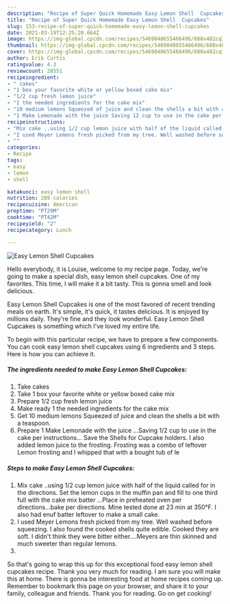 ```yaml
---
description: "Recipe of Super Quick Homemade Easy Lemon Shell  Cupcakes"
title: "Recipe of Super Quick Homemade Easy Lemon Shell  Cupcakes"
slug: 153-recipe-of-super-quick-homemade-easy-lemon-shell-cupcakes
date: 2021-03-19T12:25:20.664Z
image: https://img-global.cpcdn.com/recipes/5469040655466496/680x482cq70/easy-lemon-shell-cupcakes-recipe-main-photo.jpg
thumbnail: https://img-global.cpcdn.com/recipes/5469040655466496/680x482cq70/easy-lemon-shell-cupcakes-recipe-main-photo.jpg
cover: https://img-global.cpcdn.com/recipes/5469040655466496/680x482cq70/easy-lemon-shell-cupcakes-recipe-main-photo.jpg
author: Erik Curtis
ratingvalue: 4.3
reviewcount: 28551
recipeingredient:
- " cakes"
- "1 box your favorite white or yellow boxed cake mix"
- "1/2 cup fresh lemon juice"
- "1 the needed ingredients for the cake mix"
- "10 medium lemons Squeezed of juice and clean the shells a bit with a teaspoon"
- "1 Make Lemonade with the juice Saving 12 cup to use in the cake per instructions Save the Shells for Cupcake holders I also added lemon juice to the frosting Frosting was a combo of leftover Lemon frosting and I whipped that with a bought tub of le"
recipeinstructions:
- "Mix cake ..using 1/2 cup lemon juice with half of the liquid called for in the directions. Set the lemon cups in the muffin pan and fill to one third full with the cake mix batter ...Place in preheated oven per directions...bake per directions. Mine tested done at 23 min at 350°F. I also had enuf batter leftover to make a small cake."
- "I used Meyer Lemons fresh picked from my tree. Well washed before squeezing. I also found the cooked shells quite edible. Cooked they are soft. I didn&#39;t think they were bitter either....Meyers  are thin skinned and much sweeter than regular lemons."
- ""
categories:
- Recipe
tags:
- easy
- lemon
- shell

katakunci: easy lemon shell 
nutrition: 289 calories
recipecuisine: American
preptime: "PT29M"
cooktime: "PT42M"
recipeyield: "2"
recipecategory: Lunch

---
```



![Easy Lemon Shell  Cupcakes](https://img-global.cpcdn.com/recipes/5469040655466496/680x482cq70/easy-lemon-shell-cupcakes-recipe-main-photo.jpg)

Hello everybody, it is Louise, welcome to my recipe page. Today, we're going to make a special dish, easy lemon shell  cupcakes. One of my favorites. This time, I will make it a bit tasty. This is gonna smell and look delicious.

Easy Lemon Shell  Cupcakes is one of the most favored of recent trending meals on earth. It's simple, it's quick, it tastes delicious. It is enjoyed by millions daily. They're fine and they look wonderful. Easy Lemon Shell  Cupcakes is something which I've loved my entire life.




To begin with this particular recipe, we have to prepare a few components. You can cook easy lemon shell  cupcakes using 6 ingredients and 3 steps. Here is how you can achieve it.

<!--inarticleads1-->

##### The ingredients needed to make Easy Lemon Shell  Cupcakes:

1. Take  cakes
1. Take 1 box your favorite white or yellow boxed cake mix
1. Prepare 1/2 cup fresh lemon juice
1. Make ready 1 the needed ingredients for the cake mix
1. Get 10 medium lemons Squeezed of juice and clean the shells a bit with a teaspoon.
1. Prepare 1 Make Lemonade with the juice ...Saving 1/2 cup to use in the cake per instructions... Save the Shells for Cupcake holders. I also added lemon juice to the frosting. Frosting was a combo of leftover Lemon frosting and I whipped that with a bought tub of le




<!--inarticleads2-->

##### Steps to make Easy Lemon Shell  Cupcakes:

1. Mix cake ..using 1/2 cup lemon juice with half of the liquid called for in the directions. Set the lemon cups in the muffin pan and fill to one third full with the cake mix batter ...Place in preheated oven per directions...bake per directions. Mine tested done at 23 min at 350°F. I also had enuf batter leftover to make a small cake.
1. I used Meyer Lemons fresh picked from my tree. Well washed before squeezing. I also found the cooked shells quite edible. Cooked they are soft. I didn&#39;t think they were bitter either....Meyers  are thin skinned and much sweeter than regular lemons.
1. 




So that's going to wrap this up for this exceptional food easy lemon shell  cupcakes recipe. Thank you very much for reading. I am sure you will make this at home. There is gonna be interesting food at home recipes coming up. Remember to bookmark this page on your browser, and share it to your family, colleague and friends. Thank you for reading. Go on get cooking!
